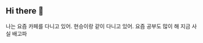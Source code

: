 ## Hi there 👋
나는 요즘 카페를 다니고 있어.
현승이랑 같이 다니고 있어.
요즘 공부도 많이 해
지금 사실 배고파

<!--
**ysleecn1234/ysleecn1234** is a ✨ _special_ ✨ repository because its `README.md` (this file) appears on your GitHub profile.

Here are some ideas to get you started:

- 🔭 I’m currently working on ...
- 🌱 I’m currently learning ...
- 👯 I’m looking to collaborate on ...
- 🤔 I’m looking for help with ...
- 💬 Ask me about ...
- 📫 How to reach me: ...
- 😄 Pronouns: ...
- ⚡ Fun fact: ...
-->
